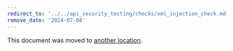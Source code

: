 ```yaml
---
redirect_to: '../../api_security_testing/checks/xml_injection_check.md'
remove_date: '2024-07-08'
---
```


This document was moved to [another location](../../api_security_testing/checks/xml_injection_check.md).

<!-- This redirect file can be deleted after <2024-07-08>. -->
<!-- Redirects that point to other docs in the same project expire in three months. -->
<!-- Redirects that point to docs in a different project or site (for example, link is not relative and starts with `https:`) expire in one year. -->
<!-- Before deletion, see: https://docs.gitlab.com/ee/development/documentation/redirects.html -->